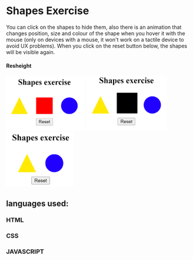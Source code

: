 # Shapes Exercise

You can click on the shapes to hide them, also there is an animation that changes position, size and colour of the shape when you hover it with the mouse (only on devices with a mouse, it won't work on a tactile device to avoid UX problems). When you click on the reset button below, the shapes will be visible again. 

#### Resheight
<img src="./assets/readmeimg1.png" alt="screenshoot" height="150">
<img src="./assets/readmeimg2.png" alt="screenshoot" height="150">
<img src="./assets/readmeimg3.png" alt="screenshoot" height="150">

## languages used:
### HTML
### CSS
### JAVASCRIPT
